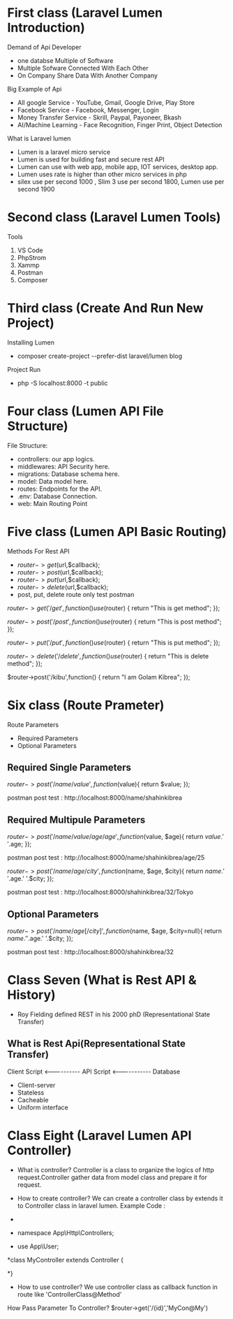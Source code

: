 # First class (Laravel Lumen Introduction)
Demand of Api Developer
* one databse Multiple of Software
* Multiple Sofware Connected With Each Other
* On Company Share Data With Another Company

Big Example of Api
* All google Service - YouTube, Gmail, Google Drive, Play Store
* Facebook Service - Facebook, Messenger, Login
* Money Transfer Service - Skrill, Paypal, Payoneer, Bkash
* AI/Machine Learning - Face Recognition, Finger Print, Object Detection

What is Laravel lumen
* Lumen is a laravel micro service
* Lumen is used for building fast and secure rest API
* Lumen can use with web app, mobile app, IOT services, desktop app.
* Lumen uses rate is higher than other micro services in php
* silex use per second 1000 , Slim 3 use per second 1800, Lumen use per second 1900

# Second class (Laravel Lumen Tools)
Tools
1. VS Code
2. PhpStrom
3. Xammp
4. Postman
5. Composer

# Third class (Create And Run New Project)
Installing Lumen
* composer create-project --prefer-dist laravel/lumen blog

Project Run
* php -S localhost:8000 -t public

# Four class (Lumen API File Structure)
File Structure:

* controllers: our app logics.
* middlewares: API Security here.
* migrations: Database schema here.
* model: Data model here.
* routes: Endpoints for the API.
* .env: Database Connection.
* web: Main Routing Point

# Five class (Lumen API Basic Routing)
Methods For Rest API

* $router->get($url,$callback);
* $router->post($url,$callback);
* $router->put($url,$callback);
* $router->delete($url,$callback);
* post, put, delete route only test postman

$router->get('/get', function () use ($router) {
    return "This is get method";
});

$router->post('/post', function () use ($router) {
    return "This is post method";
});

$router->put('/put', function () use ($router) {
    return "This is put method";
});

$router->delete('/delete', function () use ($router) {
    return "This is delete method";
});

$router->post('/kibu',function() {
    return "I am Golam Kibrea";
});

# Six class (Route Prameter)
Route Parameters
* Required Parameters
* Optional Parameters

Required Single Parameters
---------------------------
$router->post('/name/{value}',function($value){
	return $value;
});

postman post test : http://localhost:8000/name/shahinkibrea

Required Multipule Parameters
---------------------------
$router->post('/name/{value}/age/{age}',function($value, $age){
	return $value.' '.$age;
});

postman post test : http://localhost:8000/name/shahinkibrea/age/25

$router->post('/{name}/{age}/{city}',function($name, $age, $city){
	return $name.' '.$age.' '.$city;
});

postman post test : http://localhost:8000/shahinkibrea/32/Tokyo

Optional Parameters
---------------------------

$router->post('/{name}/{age}[/{city}]',function($name, $age, $city=null){
	return $name.' '.$age.' '.$city;
});

postman post test : http://localhost:8000/shahinkibrea/32

# Class Seven (What is Rest API & History)

* Roy Fielding defined REST in his 2000 phD
 (Representational State Transfer)

 ## What is Rest Api(Representational State Transfer)

 Client Script <----------  API Script <----------- Database
* Client-server 
* Stateless
* Cacheable
* Uniform interface

# Class Eight (Laravel Lumen API Controller)

* What is controller?
Controller is a class to organize the logics of http request.Controller gather data from 
model class and prepare it for request.

* How to create controller?
We can create a controller class by extends it to Controller class in laravel lumen.
Example Code : 

* <?php
* namespace App\Http\Controllers;
* use App\User;

*class MyController extends Controller {
    
*}

* How to use controller?
We use controller class as callback function in route like 'ControllerClass@Method'

How Pass Parameter To Controller?
$router->get('/{id}','MyCon@My')

